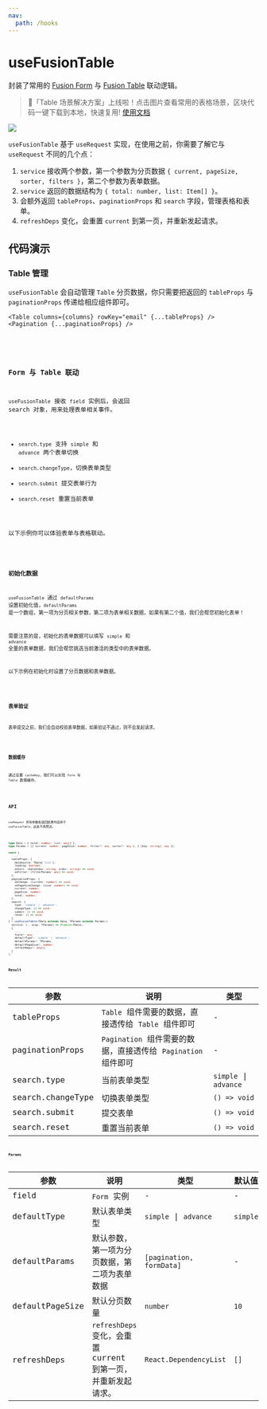 ```yaml
---
nav:
  path: /hooks
---
```


# useFusionTable

封装了常用的 [Fusion Form](https://fusion.design/pc/component/basic/form) 与 [Fusion Table](https://fusion.design/pc/component/basic/table) 联动逻辑。

> 🌈「Table 场景解决方案」上线啦！点击图片查看常用的表格场景，区块代码一键下载到本地，快速复用! [使用文档](https://fusion.design/help.html#/dnzud5)

[![](https://img.alicdn.com/tfs/TB1bEbWbQcx_u4jSZFlXXXnUFXa-2326-498.png)](https://fusion.design/pc/block?category=Table)

`useFusionTable` 基于 `useRequest` 实现，在使用之前，你需要了解它与 `useRequest` 不同的几个点：

1. `service` 接收两个参数，第一个参数为分页数据 `{ current, pageSize, sorter, filters }`，第二个参数为表单数据。
2. `service` 返回的数据结构为 `{ total: number, list: Item[] }`。
3. 会额外返回 `tableProps`、`paginationProps` 和 `search` 字段，管理表格和表单。
4. `refreshDeps` 变化，会重置 `current` 到第一页，并重新发起请求。

## 代码演示

### Table 管理

`useFusionTable` 会自动管理 `Table` 分页数据，你只需要把返回的 `tableProps` 与 `paginationProps` 传递给相应组件即可。

```tsx | pure
<Table columns={columns} rowKey="email" {...tableProps} />
<Pagination {...paginationProps} />
```

<br />

<code src="./demo/table.tsx" />

### Form 与 Table 联动

`useFusionTable` 接收 `field` 实例后，会返回 search 对象，用来处理表单相关事件。

- `search.type` 支持 `simple` 和 `advance` 两个表单切换
- `search.changeType`，切换表单类型
- `search.submit` 提交表单行为
- `search.reset` 重置当前表单

以下示例你可以体验表单与表格联动。

<code src="./demo/form.tsx" />

### 初始化数据

`useFusionTable` 通过 `defaultParams` 设置初始化值，`defaultParams` 是一个数组，第一项为分页相关参数，第二项为表单相关数据。如果有第二个值，我们会帮您初始化表单！

需要注意的是，初始化的表单数据可以填写 `simple` 和 `advance` 全量的表单数据，我们会帮您挑选当前激活的类型中的表单数据。

以下示例在初始化时设置了分页数据和表单数据。

<code src="./demo/init.tsx" />

### 表单验证

表单提交之前，我们会自动校验表单数据，如果验证不通过，则不会发起请求。

<code src="./demo/validate.tsx" />

### 数据缓存

通过设置 `cacheKey`，我们可以实现 `Form` 与 `Table` 数据缓存。

<code src="./demo/cache.tsx" />

## API

`useRequest` 所有参数和返回结果均适用于 `useFusionTable`，此处不再赘述。

```typescript

type Data = { total: number; list: any[] };
type Params = [{ current: number; pageSize: number, filter?: any, sorter?: any }, { [key: string]: any }];

const {
  ...,
  tableProps: {
    dataSource: TData['list'];
    loading: boolean;
    onSort: (dataIndex: string, order: string) => void;
    onFilter: (filterParams: any) => void;
  };
  paginationProps: {
    onChange: (current: number) => void;
    onPageSizeChange: (size: number) => void;
    current: number;
    pageSize: number;
    total: number;
  };
  search: {
    type: 'simple' | 'advance';
    changeType: () => void;
    submit: () => void;
    reset: () => void;
  };
} = useFusionTable<TData extends Data, TParams extends Params>(
  service: (...args: TParams) => Promise<TData>,
  {
    ...,
    field?: any;
    defaultType?: 'simple' | 'advance';
    defaultParams?: TParams,
    defaultPageSize?: number;
    refreshDeps?: any[];
  }
);
```

### Result

| 参数              | 说明                                                          | 类型                  |
| ----------------- | ------------------------------------------------------------- | --------------------- |
| tableProps        | `Table` 组件需要的数据，直接透传给 `Table` 组件即可           | -                     |
| paginationProps   | `Pagination` 组件需要的数据，直接透传给 `Pagination` 组件即可 | -                     |
| search.type       | 当前表单类型                                                  | `simple` \| `advance` |
| search.changeType | 切换表单类型                                                  | `() => void`          |
| search.submit     | 提交表单                                                      | `() => void`          |
| search.reset      | 重置当前表单                                                  | `() => void`          |

### Params

| 参数            | 说明                                                          | 类型                     | 默认值   |
| --------------- | ------------------------------------------------------------- | ------------------------ | -------- |
| field           | `Form` 实例                                                   | -                        | -        |
| defaultType     | 默认表单类型                                                  | `simple` \| `advance`    | `simple` |
| defaultParams   | 默认参数，第一项为分页数据，第二项为表单数据                  | `[pagination, formData]` | -        |
| defaultPageSize | 默认分页数量                                                  | `number`                 | `10`     |
| refreshDeps     | `refreshDeps` 变化，会重置 current 到第一页，并重新发起请求。 | `React.DependencyList`   | `[]`     |
